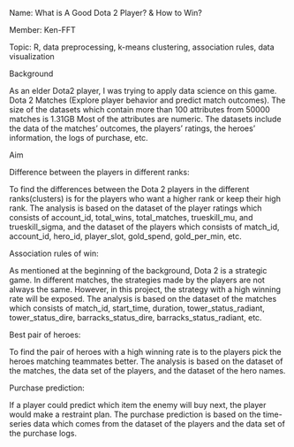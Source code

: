 Name: What is A Good Dota 2 Player? & How to Win?

Member: Ken-FFT

Topic: R, data preprocessing, k-means clustering, association rules, data visualization

Background

As an elder Dota2 player, I was trying to apply data science on this game. 
Dota 2 Matches (Explore player behavior and predict match outcomes). The size of the datasets which contain more than 100 attributes from 50000 matches is 1.31GB
Most of the attributes are numeric. The datasets include the data of the matches’ outcomes, the players’ ratings, the heroes’ information, the logs of purchase, etc.

Aim

  Difference between the players in different ranks:
  
  To find the differences between the Dota 2 players in the different ranks(clusters) is for the players who want a higher rank or keep their high rank. 
  The analysis is based on the dataset of the player ratings which consists of account_id, total_wins, total_matches, trueskill_mu, and trueskill_sigma, and the dataset of the players which consists of match_id, account_id, hero_id, player_slot, gold_spend, gold_per_min, etc.
  
  Association rules of win:
  
  As mentioned at the beginning of the background, Dota 2 is a strategic game. In different matches, the strategies made by the players are not always the same. 
  However, in this project, the strategy with a high winning rate will be exposed. 
  The analysis is based on the dataset of the matches which consists of match_id, start_time, duration, tower_status_radiant, tower_status_dire, barracks_status_dire, barracks_status_radiant, etc.

  Best pair of heroes:
  
  To find the pair of heroes with a high winning rate is to the players pick the heroes matching teammates better. 
  The analysis is based on the dataset of the matches, the data set of the players, and the dataset of the hero names.
  
  Purchase prediction:
  
  If a player could predict which item the enemy will buy next, the player would make a restraint plan. 
  The purchase prediction is based on the time-series data which comes from the dataset of the players and the data set of the purchase logs.
